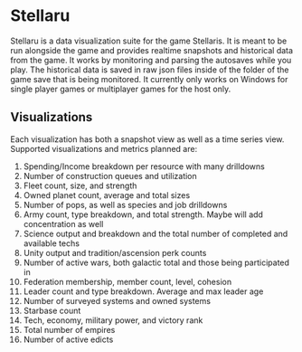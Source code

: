 # Stellaru
Stellaru is a data visualization suite for the game Stellaris. It is meant to be run alongside the game and provides realtime snapshots and historical data from the game. It works by monitoring and parsing the autosaves while you play. The historical data is saved in raw json files inside of the folder of the game save that is being monitored. It currently only works on Windows for single player games or multiplayer games for the host only.

## Visualizations
Each visualization has both a snapshot view as well as a time series view. Supported visualizations and metrics planned are:
1. Spending/Income breakdown per resource with many drilldowns
2. Number of construction queues and utilization
3. Fleet count, size, and strength
4. Owned planet count, average and total sizes
5. Number of pops, as well as species and job drilldowns
6. Army count, type breakdown, and total strength. Maybe will add concentration as well
7. Science output and breakdown and the total number of completed and available techs
8. Unity output and tradition/ascension perk counts
9. Number of active wars, both galactic total and those being participated in
10. Federation membership, member count, level, cohesion
11. Leader count and type breakdown. Average and max leader age
12. Number of surveyed systems and owned systems
13. Starbase count
14. Tech, economy, military power, and victory rank
15. Total number of empires
16. Number of active edicts